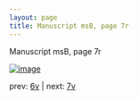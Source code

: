 ```yaml
---
layout: page
title: Manuscript msB, page 7r
---
```


Manuscript msB, page 7r

[![image](http://www.homermultitext.org/iipsrv?OBJ=IIP,1.0&FIF=/project/homer/pyramidal/deepzoom/hmt/vbbifolio/v1/vb_6v_7r.tif&WID=100&CVT=JPEG)](http://www.homermultitext.org/ict2/?urn=urn:cite2:hmt:vbbifolio.v1:vb_6v_7r)

prev:  [6v](../6v) | next:  [7v](../7v)

